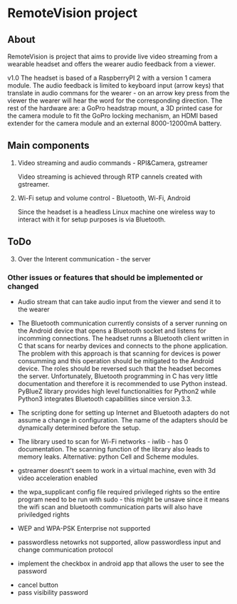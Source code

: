 # RemoteVision project

## About

RemoteVision is project that aims to provide live video streaming from a
wearable headset and offers the wearer audio feedback from a viewer.

v1.0
The headset is based of a RaspberryPI 2 with a version 1 camera module. The
audio feedback is limited to keyboard input (arrow keys) that translate in
audio commans for the wearer - on an arrow key press from the viewer the wearer
will hear the word for the corresponding direction.
The rest of the hardware are: a GoPro headstrap mount, a 3D printed case for the
camera module to fit the GoPro locking mechanism, an HDMI based extender for
the camera module and an external 8000-12000mA battery.

## Main components

1. Video streaming and audio commands - RPI&Camera, gstreamer

   Video streaming is achieved through RTP cannels created with gstreamer.

2. Wi-Fi setup and volume control - Bluetooth, Wi-Fi, Android

   Since the headset is a headless Linux machine one wireless way to interact with
   it for setup purposes is via Bluetooth.


## ToDo

3. Over the Interent communication - the server

### Other issues or features that should be implemented or changed

+ Audio stream that can take audio input from the viewer and send it to the
wearer

+ The Bluetooth communication currently consists of a server running on the
Android device that opens a Bluetooth socket and listens for incomming
connections. The headset runns a Bluetooth client written in C that scans for
nearby devices and connects to the phone application. The problem with this
approach is that scanning for devices is power consumming and this operation
should be mitigated to the Android device. The roles should be reversed such
that the headset becomes the server. Unfortunately, Bluetooth programming in C
has very little documentation and therefore it is recommended to use Python
instead. PyBlueZ library provides high level functionalities for Python2
while Python3 integrates Bluetooth capabilities since version 3.3.

+ The scripting done for setting up Internet and Bluetooth adapters do not
assume a change in configuration. The name of the adapters should be dynamically
determined before the setup.

+ The library used to scan for Wi-Fi networks - iwlib - has 0 documentation.
The scanning function of the library also leads to memory leaks. Alternative:
python Cell and Scheme modules.

+ gstreamer doesnt't seem to work in a virtual machine, even with 3d video
acceleration enabled

+ the wpa_supplicant config file required privileged rights so the entire
program need to be run with sudo - this might be unsave since it means the
wifi scan and bluetooth communication parts will also have priviledged rights

+ WEP and WPA-PSK Enterprise not supported

+ passwordless netowrks not supported, allow passwordless input and change
communication protocol

+ implement the checkbox in android app that allows the user to see the
password

- cancel button
- pass visibility password